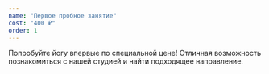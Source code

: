 ```yaml
---
name: "Первое пробное занятие"
cost: "400 ₽"
order: 1
---
```


Попробуйте йогу впервые по специальной цене! Отличная возможность познакомиться с нашей студией и найти подходящее направление. 